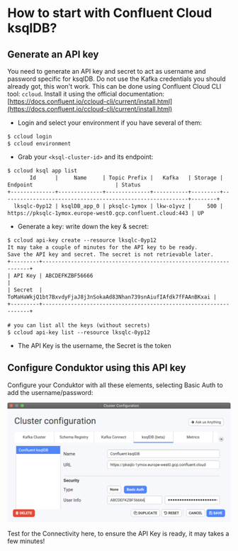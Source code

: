 # How to start with Confluent Cloud ksqlDB?

## Generate an API key

You need to generate an API key and secret to act as username and password specific for ksqlDB. Do not use the Kafka credentials you should already got, this won't work. This can be done using Confluent Cloud CLI tool: `ccloud`. Install it using the official documentation: [https://docs.confluent.io/ccloud-cli/current/install.html](https://docs.confluent.io/ccloud-cli/current/install.html)

* Login and select your environment if you have several of them:

```text
$ ccloud login
$ ccloud environment
```

* Grab your `<ksql-cluster-id>` and its endpoint:

```text
$ ccloud ksql app list
       Id      |     Name     | Topic Prefix |   Kafka   | Storage |                         Endpoint                          | Status
+--------------+--------------+--------------+-----------+---------+-----------------------------------------------------------+--------+
  lksqlc-0yp12 | ksqlDB_app_0 | pksqlc-1ymox | lkw-o1yvz |     500 | https://pksqlc-1ymox.europe-west0.gcp.confluent.cloud:443 | UP
```

* Generate a key: write down the key & secret:

```text
$ ccloud api-key create --resource lksqlc-0yp12
It may take a couple of minutes for the API key to be ready.
Save the API key and secret. The secret is not retrievable later.
+---------+------------------------------------------------------------------+
| API Key | ABCDEFKZBF56666                                                  |
| Secret  | ToMaHaWkjQ1bt7BxvdyFjaJ8j3nSokaAd83Nhan739snAiufIAfdk7fFAAnBKxai |
+---------+------------------------------------------------------------------+

# you can list all the keys (without secrets)
$ ccloud api-key list --resource lksqlc-0yp12
```

* The API Key is the username, the Secret is the token

## Configure Conduktor using this API key

Configure your Conduktor with all these elements, selecting Basic Auth to add the username/password:

![](../../.gitbook/assets/screenshot-2021-01-29-at-00.02.42.png)

Test for the Connectivity here, to ensure the API Key is ready, it may takes a few minutes!

